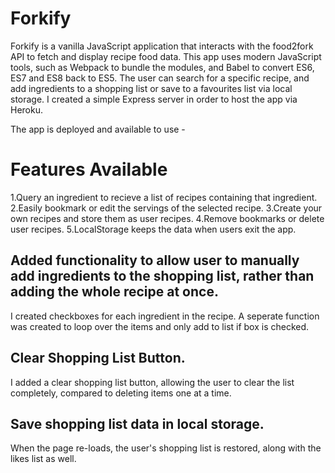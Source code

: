 # Forkify

Forkify is a vanilla JavaScript application that interacts with the food2fork API to fetch and display recipe food data. This app uses modern JavaScript tools, such as Webpack to bundle the modules, and Babel to convert ES6, ES7 and ES8 back to ES5. The user can search for a specific recipe, and add ingredients to a shopping list or save to a favourites list via local storage. I created a simple Express server in order to host the app via Heroku.

The app is deployed and available to use -

# Features Available
1.Query an ingredient to recieve a list of recipes containing that ingredient.
2.Easily bookmark or edit the servings of the selected recipe.
3.Create your own recipes and store them as user recipes.
4.Remove bookmarks or delete user recipes.
5.LocalStorage keeps the data when users exit the app.

## Added functionality to allow user to manually add ingredients to the shopping list, rather than adding the whole recipe at once.
I created checkboxes for each ingredient in the recipe. A seperate function was created to loop over the items and only add to list if box is checked.

## Clear Shopping List Button.
I added a clear shopping list button, allowing the user to clear the list completely, compared to deleting items one at a time.


## Save shopping list data in local storage.
When the page re-loads, the user's shopping list is restored, along with the likes list as well. 
